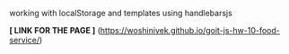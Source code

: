 working with localStorage and templates using handlebarsjs

**[ LINK FOR THE PAGE ]** (https://woshinivek.github.io/goit-js-hw-10-food-service/)
